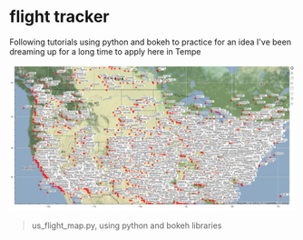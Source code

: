 # flight tracker

Following tutorials using python and bokeh to practice for an idea I've been dreaming up for a long time to apply here in Tempe

![Image](https://github.com/corrinerojas/flight_tracker/blob/master/us_flight_map_static.png)
>us_flight_map.py, using python and bokeh libraries
